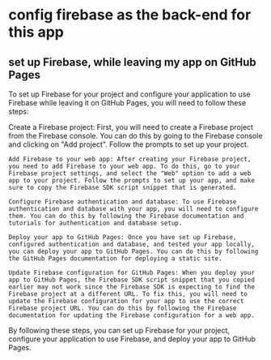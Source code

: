 # config firebase as the back-end for this app

## set up Firebase, while leaving my app on GitHub Pages

To set up Firebase for your project and configure your application to use Firebase while leaving it on GitHub Pages, you will need to follow these steps:

 Create a Firebase project: First, you will need to create a Firebase project from the Firebase console. You can do this by going to the Firebase console and clicking on "Add project". Follow the prompts to set up your project.

    Add Firebase to your web app: After creating your Firebase project, you need to add Firebase to your web app. To do this, go to your Firebase project settings, and select the "Web" option to add a web app to your project. Follow the prompts to set up your app, and make sure to copy the Firebase SDK script snippet that is generated.

    Configure Firebase authentication and database: To use Firebase authentication and database with your app, you will need to configure them. You can do this by following the Firebase documentation and tutorials for authentication and database setup.

    Deploy your app to GitHub Pages: Once you have set up Firebase, configured authentication and database, and tested your app locally, you can deploy your app to GitHub Pages. You can do this by following the GitHub Pages documentation for deploying a static site.

    Update Firebase configuration for GitHub Pages: When you deploy your app to GitHub Pages, the Firebase SDK script snippet that you copied earlier may not work since the Firebase SDK is expecting to find the Firebase project at a different URL. To fix this, you will need to update the Firebase configuration for your app to use the correct Firebase project URL. You can do this by following the Firebase documentation for updating the Firebase configuration for a web app.

By following these steps, you can set up Firebase for your project, configure your application to use Firebase, and deploy your app to GitHub Pages.